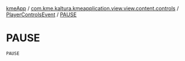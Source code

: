 [kmeApp](../../index.md) / [com.kme.kaltura.kmeapplication.view.view.content.controls](../index.md) / [PlayerControlsEvent](index.md) / [PAUSE](./-p-a-u-s-e.md)

# PAUSE

`PAUSE`